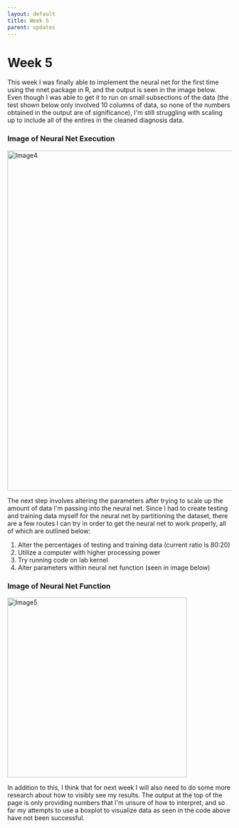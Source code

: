 ```yaml
---
layout: default
title: Week 5
parent: updates
---
```


# Week 5

This week I was finally able to implement the neural net for the first time using the nnet package in R, and the output is seen in the image below. Even though I was able to get it to run on small subsections of the data (the test shown below only involved 10 columns of data, so none of the numbers obtained in the output are of significance), I'm still struggling with scaling up to include all of the entires in the cleaned diagnosis data. 

### Image of Neural Net Execution
<img width="762" alt="Image4" src="https://user-images.githubusercontent.com/113469617/226230541-1588801d-2d20-4557-b962-5af4a2605efc.png">

The next step involves altering the parameters after trying to scale up the amount of data I'm passing into the neural net. Since I had to create testing and training data myself for the neural net by partitioning the dataset, there are a few routes I can try in order to get the neural net to work properly, all of which are outlined below: 

1. Alter the percentages of testing and training data (current ratio is 80:20)
2. Utilize a computer with higher processing power
3. Try running code on lab kernel 
4. Alter parameters within neural net function (seen in image below)

### Image of Neural Net Function
<img width="403" alt="Image5" src="https://user-images.githubusercontent.com/113469617/226231317-657120d6-46ca-4609-a2ac-e2663317016a.png">

In addition to this, I think that for next week I will also need to do some more research about how to visibly see my results. The output at the top of the page is only providing numbers that I'm unsure of how to interpret, and so far my attempts to use a boxplot to visualize data as seen in the code above have not been successful. 

